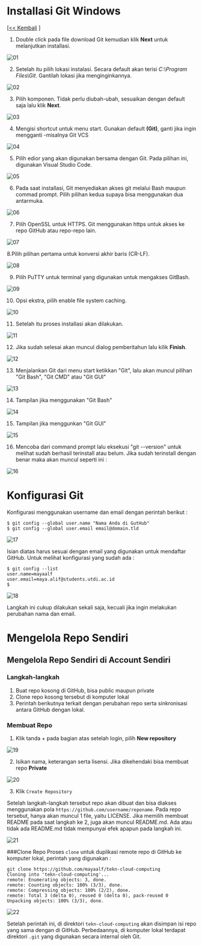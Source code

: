 # Installasi Git Windows

[[<< Kembali](minggu-01) ]

1. Double click pada file download Git kemudian klik **Next** untuk melanjutkan installasi.

![01](images/1/1.png)

2. Setelah itu pilih lokasi instalasi. Secara default akan terisi _C:\Program Files\Git_. Gantilah lokasi jika menginginkannya.

![02](images/1/2.png)

3. Pilih komponen. Tidak perlu diubah-ubah, sesuaikan dengan default saja lalu klik **Next**.

![03](images/1/3.png)

4. Mengisi shortcut untuk menu start. Gunakan default **(Git)**, ganti jika ingin mengganti -misalnya Git VCS

![04](images/1/4.png)

5. Pilih edior yang akan digunakan bersama dengan Git. Pada pilihan ini, digunakan Visual Studio Code.

![05](images/1/5.png)

6. Pada saat installasi, Git menyediakan akses git melalui Bash maupun commad prompt. Pilih pilihan kedua supaya bisa menggunakan dua antarmuka.

![06](images/1/7.png)

7. Pilih OpenSSL untuk HTTPS. Git menggunakan https untuk akses ke repo GitHub atau repo-repo lain.

![07](images/1/9.png)

8.Pilih pilihan pertama untuk konversi akhir baris (CR-LF).

![08](images/1/10.png)

9. Pilih PuTTY untuk terminal yang digunakan untuk mengakses GitBash.

![09](images/1/11.png)

10. Opsi ekstra, pilih enable file system caching.

![10](images/1/14.png)

11. Setelah itu proses installasi akan dilakukan.

![11](images/1/15.png)

12. Jika sudah selesai akan muncul dialog pemberitahun lalu kilik **Finish**.

![12](images/1/16.png)

13. Menjalankan Git dari menu start ketikkan "Git", lalu akan muncul pilihan "Git Bash", "Git CMD" atau "Git GUI"

![13](images/1/17.png)

14. Tampilan jika menggunakan "Git Bash"

![14](images/1/18.png)

15. Tampilan jika menggunkan "Git GUI"

![15](images/1/19.png)

16. Mencoba dari command prompt lalu eksekusi "git --version" untuk melihat sudah berhasil terinstall atau belum. Jika sudah terinstall dengan benar maka akan muncul seperti ini :

![16](images/1/20.png)



# Konfigurasi Git

Konfigurasi menggunakan username dan email dengan perintah berikut :

```
$ git config --global user.name "Nama Anda di GutHub"
$ git config --global user.email email@domain.tld
```

![17](images/2/21.png)

Isian diatas harus sesuai dengan email yang digunakan untuk mendaftar GitHub. Untuk melihat konfigurasi yang sudah ada :

```
$ git config --list
user.name=mayaalf
user.email=maya.alif@students.utdi.ac.id
$
```

![18](images/2/22.png)

Langkah ini cukup dilakukan sekali saja, kecuali jika ingin melakukan perubahan nama dan email.


# Mengelola Repo Sendiri

## Mengelola Repo Sendiri di Account Sendiri

### Langkah-langkah

1. Buat repo kosong di GitHub, bisa public maupun private
2. Clone repo kosong tersebut di komputer lokal
3. Perintah berikutnya terkait dengan perubahan repo serta sinkronisasi antara GitHub dengan lokal.

### Membuat Repo

1. Klik tanda + pada bagian atas setelah login, pilih **New repository**

![19](images/3/22-1.png)

2. Isikan nama, keterangan serta lisensi. Jika dikehendaki bisa membuat repo **Private**

![20](images/3/23.png)

3. Klik ```Create Repository```

Setelah langkah-langkah tersebut repo akan dibuat dan bisa diakses menggunakan pola ```https://github.com/username/reponame```. Pada repo tersebut, hanya akan muncul 1 file, yaitu LICENSE. Jika memilih membuat README pada saat langkah ke 2, juga akan muncul README.md. Ada atau tidak ada README.md tidak mempunyai efek apapun pada langkah ini.

![21](images/3/23-1.png)

###Clone Repo
Proses ```clone``` untuk duplikasi remote repo di GitHub ke komputer lokal, perintah yang digunakan :
```
git clone https://github.com/mayaalf/tekn-cloud-computing
Cloning into 'tekn-cloud-computing'...
remote: Enumerating objects: 3, done.
remote: Counting objects: 100% (3/3), done.
remote: Compressing objects: 100% (2/2), done.
remote: Total 3 (delta 0), reused 0 (delta 0), pack-reused 0
Unpacking objects: 100% (3/3), done.
```

![22](images/3/24.png)

Setelah perintah ini, di direktori ```tekn-cloud-computing``` akan disimpan isi repo yang sama dengan di GitHub. Perbedaannya, di komputer lokal terdapat direktori ```.git``` yang digunakan secara internal oleh Git.
